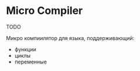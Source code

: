# Micro Compiler 

TODO

Микро компиилятор для языка, поддерживающий:
- функции
- циклы
- переменные